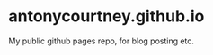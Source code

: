 antonycourtney.github.io
========================

My public github pages repo, for blog posting etc.
